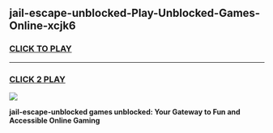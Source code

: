 
## jail-escape-unblocked-Play-Unblocked-Games-Online-xcjk6
<h3>
<a href="https://premium76.site?title=jail-escape-unblocked&ref=25A">CLICK TO PLAY</a></h3>
<hr>

<h3>
<a href="https://premium76.site?title=jail-escape-unblocked&ref=25A">CLICK 2 PLAY</a>
  
</h3>

<a href="https://premium76.site?title=jail-escape-unblocked&ref=25A"><img src="https://clearcache.store/games.png"></a>


**jail-escape-unblocked games unblocked: Your Gateway to Fun and Accessible Online Gaming**
